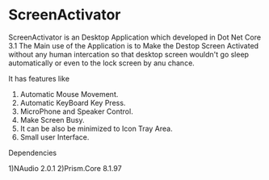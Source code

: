 # ScreenActivator

ScreenActivator is an Desktop Application which developed in Dot Net Core 3.1
The Main use of the Application is to Make the Destop Screen Activated without
any human intercation so that desktop screen wouldn't go sleep automatically or even
to the lock screen by anu chance.

It has features like 

1) Automatic Mouse Movement.
2) Automatic KeyBoard Key Press.
3) MicroPhone and Speaker Control.
4) Make Screen Busy.
5) It can be also be minimized to Icon Tray Area.
6) Small user Interface.

Dependencies 

1)NAudio 2.0.1
2)Prism.Core 8.1.97
